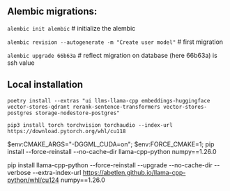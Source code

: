 ## **Alembic migrations:**

`alembic init alembic` # initialize the alembic

`alembic revision --autogenerate -m "Create user model"` # first migration

`alembic upgrade 66b63a` # reflect migration on database (here 66b63a) is ssh value


## Local installation
`poetry install --extras "ui llms-llama-cpp embeddings-huggingface vector-stores-qdrant rerank-sentence-transformers vector-stores-postgres storage-nodestore-postgres"`


`pip3 install torch torchvision torchaudio --index-url https://download.pytorch.org/whl/cu118`


 $env:CMAKE_ARGS="-DGGML_CUDA=on"; $env:FORCE_CMAKE=1; pip install --force-reinstall --no-cache-dir llama-cpp-python numpy==1.26.0 



pip install llama-cpp-python --force-reinstall --upgrade --no-cache-dir --verbose --extra-index-url https://abetlen.github.io/llama-cpp-python/whl/cu124 numpy==1.26.0 